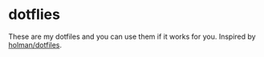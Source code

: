 # dotflies
These are my dotfiles and you can use them if it works for you. Inspired by  [holman/dotfiles](https://github.com/holman/dotfiles).
